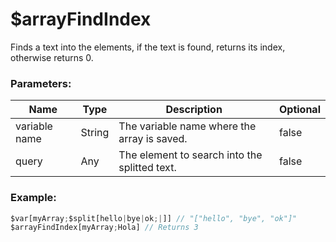 # $arrayFindIndex
Finds a text into the elements, if the text is found, returns its index, otherwise returns 0.

### Parameters:
| Name           | Type                | Description                                  | Optional |
| -------------- | ------------------- | -------------------------------------------- | -------- |
| variable name  | String              | The variable name where the array is saved.  | false    |
| query          | Any                 | The element to search into the splitted text.| false    |

### Example:
```js
$var[myArray;$split[hello|bye|ok;|]] // "["hello", "bye", "ok"]"
$arrayFindIndex[myArray;Hola] // Returns 3
```
